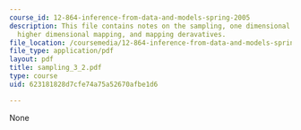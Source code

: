 ```yaml
---
course_id: 12-864-inference-from-data-and-models-spring-2005
description: This file contains notes on the sampling, one dimensional interpolation,
  higher dimensional mapping, and mapping deravatives.
file_location: /coursemedia/12-864-inference-from-data-and-models-spring-2005/623181828d7cfe74a75a52670afbe1d6_sampling_3_2.pdf
file_type: application/pdf
layout: pdf
title: sampling_3_2.pdf
type: course
uid: 623181828d7cfe74a75a52670afbe1d6

---
```

None